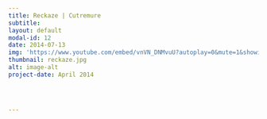 ```yaml
---
title: Reckaze | Cutremure
subtitle: 
layout: default
modal-id: 12
date: 2014-07-13
img: 'https://www.youtube.com/embed/vnVN_DNMvuU?autoplay=0&mute=1&showinfo=0&loop=1&list=PL4ZHc1f3Rxy3Cs4yfGnO-NE4xnEwGIBhm&enablejsapi=1&amp'
thumbnail: reckaze.jpg
alt: image-alt
project-date: April 2014




---
```

